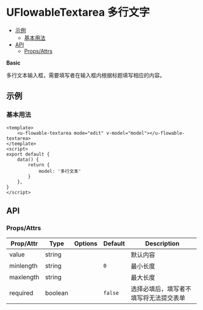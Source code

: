 <!-- 该 README.md 根据 api.yaml 和 docs/*.md 自动生成，为了方便在 GitHub 和 NPM 上查阅。如需修改，请查看源文件 -->

# UFlowableTextarea 多行文字

- [示例](#示例)
    - [基本用法](#基本用法)
- [API]()
    - [Props/Attrs](#propsattrs)

**Basic**

多行文本输入框，需要填写者在输入框内根据标题填写相应的内容。

## 示例
### 基本用法

```vue
<template>
    <u-flowable-textarea mode="edit" v-model="model"></u-flowable-textarea>
</template>
<script>
export default {
    data() {
        return {
            model: '多行文本'
        }
    },
}
</script>
```
## API
### Props/Attrs

| Prop/Attr | Type | Options | Default | Description |
| --------- | ---- | ------- | ------- | ----------- |
| value | string |  |  | 默认内容 |
| minlength | string |  | `0` | 最小长度 |
| maxlength | string |  |  | 最大长度 |
| required | boolean |  | `false` | 选择必填后，填写者不填写将无法提交表单 |


